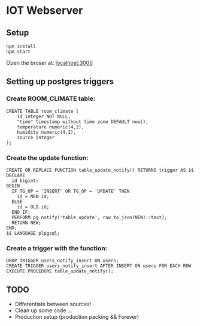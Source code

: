 # IOT Webserver

## Setup
```
npm install
npm start
```
Open the broser at: [localhost:3000](http://localhost:3000)
## Setting up postgres triggers

### Create ROOM_CLIMATE table:
```
CREATE TABLE room_climate (
    id integer NOT NULL,
    "time" timestamp without time zone DEFAULT now(),
    temperature numeric(4,2),
    humidity numeric(4,2),
    source integer
);
```

### Create the update function:
```
CREATE OR REPLACE FUNCTION table_update_notify() RETURNS trigger AS $$
DECLARE
  id bigint;
BEGIN
  IF TG_OP = 'INSERT' OR TG_OP = 'UPDATE' THEN
    id = NEW.id;
  ELSE
    id = OLD.id;
  END IF;
  PERFORM pg_notify('table_update', row_to_json(NEW)::text);
  RETURN NEW;
END;
$$ LANGUAGE plpgsql;
```

### Create a trigger with the function:
```
DROP TRIGGER users_notify_insert ON users;
CREATE TRIGGER users_notify_insert AFTER INSERT ON users FOR EACH ROW EXECUTE PROCEDURE table_update_notify();
```


## TODO
* Differentiate between sources!
* Clean up some code ...
* Production setup (production packing && Forever)
